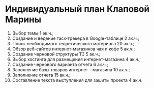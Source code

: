 <h1>Индивидуальный план Клаповой Марины</h1>
<ol>
 <li>Выбор темы 1 ак.ч.;</li>
 <li>Создание и ведение таск-трекера в Google-таблице 2 ак.ч.;</li>
 <li>Поиск необходимого теоретического материала 20 ак.ч.;</li>
 <li>Обзор веб-сайтов интернет-магазинов чая и кофе 5 ак.ч.;</li>
 <li>Создание черновой структуры ТЗ 5 ак.ч.;</li>
 <li>Выбор хостинга для размещения интернет-магазина 4 ак.ч.;</li>
 <li>Создание чернового варианта отчета 6 ак.ч.;</li>
 <li>Заполнение базы товаров интернет – магазина 10 ак.ч.;</li>
 <li>Заполнение отчета 15 ак.ч.;</li>
 <li>Составление текста выступления для зашиты проекта 4 ак.ч.</li>
</ol>
